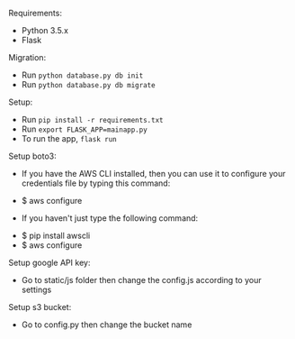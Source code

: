 Requirements:
* Python 3.5.x
* Flask

Migration:
* Run `python database.py db init`
* Run `python database.py db migrate`

Setup:
* Run `pip install -r requirements.txt`
* Run `export FLASK_APP=mainapp.py`
* To run the app, `flask run`

Setup boto3:
* If you have the AWS CLI installed, then you can use it to configure your credentials file by typing this command:
- $ aws configure

* If you haven't just type the following command:
- $ pip install awscli
- $ aws configure


Setup google API key:
- Go to static/js folder then change the config.js according to your settings

Setup s3 bucket:
- Go to config.py then change the bucket name